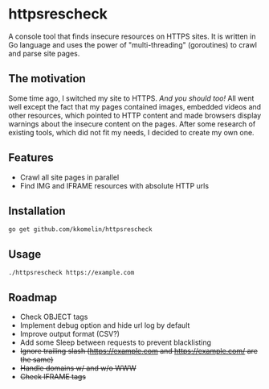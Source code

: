 # httpsrescheck
A console tool that finds insecure resources on HTTPS sites.
It is written in Go language and uses the power of "multi-threading" (goroutines) to crawl and parse site pages.

## The motivation

Some time ago, I switched my site to HTTPS. _And you should too!_
All went well except the fact that my pages contained images, embedded videos and other resources,
which pointed to HTTP content and made browsers display warnings about the insecure content on the pages.
After some research of existing tools, which did not fit my needs, I decided to create my own one.

## Features

- Crawl all site pages in parallel
- Find IMG and IFRAME resources with absolute HTTP urls

## Installation

```
go get github.com/kkomelin/httpsrescheck
```

## Usage

```
./httpsrescheck https://example.com
```

## Roadmap

- Check OBJECT tags
- Implement debug option and hide url log by default
- Improve output format (CSV?)
- Add some Sleep between requests to prevent blacklisting
- ~~Ignore trailing slash (https://example.com and https://example.com/ are the same)~~
- ~~Handle domains w/ and w/o WWW~~
- ~~Check IFRAME tags~~
